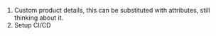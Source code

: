 1. Custom product details, this can be substituted with attributes, still thinking about it.
2. Setup CI/CD
